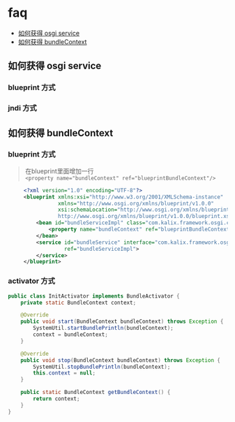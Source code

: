 # faq

- [如何获得 osgi service](#如何获得-osgi-service)
- [如何获得 bundleContext](如何获得-bundleContext)

## 如何获得 osgi service

### blueprint 方式 

### jndi 方式

## 如何获得 bundleContext

### blueprint 方式 

> 在blueprint里面增加一行  
``` <property name="bundleContext" ref="blueprintBundleContext"/> ```

```xml
     <?xml version="1.0" encoding="UTF-8"?>
     <blueprint xmlns:xsi="http://www.w3.org/2001/XMLSchema-instance"
                xmlns="http://www.osgi.org/xmlns/blueprint/v1.0.0"
                xsi:schemaLocation="http://www.osgi.org/xmlns/blueprint/v1.0.0
                http://www.osgi.org/xmlns/blueprint/v1.0.0/blueprint.xsd">
         <bean id="bundleServiceImpl" class="com.kalix.framework.osgi.core.BundleServiceImpl">
             <property name="bundleContext" ref="blueprintBundleContext"/>
         </bean>
         <service id="bundleService" interface="com.kalix.framework.osgi.api.IBundleService"
                  ref="bundleServiceImpl">
         </service>
     </blueprint>
```

### activator 方式 

```java
public class InitActivator implements BundleActivator {
    private static BundleContext context;

    @Override
    public void start(BundleContext bundleContext) throws Exception {
        SystemUtil.startBundlePrintln(bundleContext);
        context = bundleContext;
    }

    @Override
    public void stop(BundleContext bundleContext) throws Exception {
        SystemUtil.stopBundlePrintln(bundleContext);
        this.context = null;
    }

    public static BundleContext getBundleContext() {
        return context;
    }
}
```